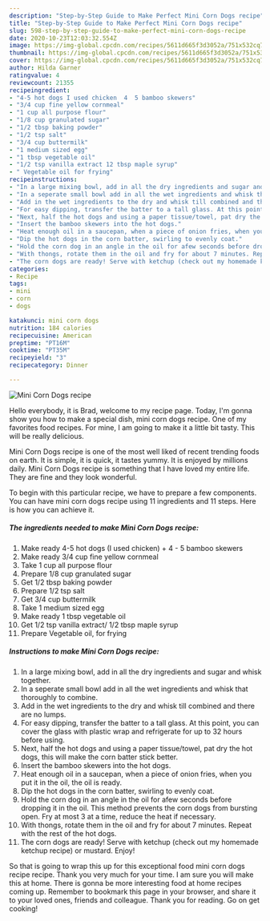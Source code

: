 ```yaml
---
description: "Step-by-Step Guide to Make Perfect Mini Corn Dogs recipe"
title: "Step-by-Step Guide to Make Perfect Mini Corn Dogs recipe"
slug: 598-step-by-step-guide-to-make-perfect-mini-corn-dogs-recipe
date: 2020-10-23T12:03:32.554Z
image: https://img-global.cpcdn.com/recipes/5611d665f3d3052a/751x532cq70/mini-corn-dogs-recipe-recipe-main-photo.jpg
thumbnail: https://img-global.cpcdn.com/recipes/5611d665f3d3052a/751x532cq70/mini-corn-dogs-recipe-recipe-main-photo.jpg
cover: https://img-global.cpcdn.com/recipes/5611d665f3d3052a/751x532cq70/mini-corn-dogs-recipe-recipe-main-photo.jpg
author: Hilda Garner
ratingvalue: 4
reviewcount: 21355
recipeingredient:
- "4-5 hot dogs I used chicken  4  5 bamboo skewers"
- "3/4 cup fine yellow cornmeal"
- "1 cup all purpose flour"
- "1/8 cup granulated sugar"
- "1/2 tbsp baking powder"
- "1/2 tsp salt"
- "3/4 cup buttermilk"
- "1 medium sized egg"
- "1 tbsp vegetable oil"
- "1/2 tsp vanilla extract 12 tbsp maple syrup"
- " Vegetable oil for frying"
recipeinstructions:
- "In a large mixing bowl, add in all the dry ingredients and sugar and whisk together."
- "In a seperate small bowl add in all the wet ingredients and whisk that thoroughly to combine."
- "Add in the wet ingredients to the dry and whisk till combined and there are no lumps."
- "For easy dipping, transfer the batter to a tall glass. At this point, you can cover the glass with plastic wrap and refrigerate for up to 32 hours before using."
- "Next, half the hot dogs and using a paper tissue/towel, pat dry the hot dogs, this will make the corn batter stick better."
- "Insert the bamboo skewers into the hot dogs."
- "Heat enough oil in a saucepan, when a piece of onion fries, when you put it in the oil, the oil is ready."
- "Dip the hot dogs in the corn batter, swirling to evenly coat."
- "Hold the corn dog in an angle in the oil for afew seconds before dropping it in the oil. This method prevents the corn dogs from bursting open. Fry at most 3 at a time, reduce the heat if necessary."
- "With thongs, rotate them in the oil and fry for about 7 minutes. Repeat with the rest of the hot dogs."
- "The corn dogs are ready! Serve with ketchup (check out my homemade ketchup recipe) or mustard. Enjoy!"
categories:
- Recipe
tags:
- mini
- corn
- dogs

katakunci: mini corn dogs 
nutrition: 184 calories
recipecuisine: American
preptime: "PT16M"
cooktime: "PT35M"
recipeyield: "3"
recipecategory: Dinner

---
```



![Mini Corn Dogs recipe](https://img-global.cpcdn.com/recipes/5611d665f3d3052a/751x532cq70/mini-corn-dogs-recipe-recipe-main-photo.jpg)

Hello everybody, it is Brad, welcome to my recipe page. Today, I'm gonna show you how to make a special dish, mini corn dogs recipe. One of my favorites food recipes. For mine, I am going to make it a little bit tasty. This will be really delicious.

Mini Corn Dogs recipe is one of the most well liked of recent trending foods on earth. It is simple, it is quick, it tastes yummy. It is enjoyed by millions daily. Mini Corn Dogs recipe is something that I have loved my entire life. They are fine and they look wonderful.




To begin with this particular recipe, we have to prepare a few components. You can have mini corn dogs recipe using 11 ingredients and 11 steps. Here is how you can achieve it.

<!--inarticleads1-->

##### The ingredients needed to make Mini Corn Dogs recipe:

1. Make ready 4-5 hot dogs (I used chicken) + 4 - 5 bamboo skewers
1. Make ready 3/4 cup fine yellow cornmeal
1. Take 1 cup all purpose flour
1. Prepare 1/8 cup granulated sugar
1. Get 1/2 tbsp baking powder
1. Prepare 1/2 tsp salt
1. Get 3/4 cup buttermilk
1. Take 1 medium sized egg
1. Make ready 1 tbsp vegetable oil
1. Get 1/2 tsp vanilla extract/ 1/2 tbsp maple syrup
1. Prepare  Vegetable oil, for frying




<!--inarticleads2-->

##### Instructions to make Mini Corn Dogs recipe:

1. In a large mixing bowl, add in all the dry ingredients and sugar and whisk together.
1. In a seperate small bowl add in all the wet ingredients and whisk that thoroughly to combine.
1. Add in the wet ingredients to the dry and whisk till combined and there are no lumps.
1. For easy dipping, transfer the batter to a tall glass. At this point, you can cover the glass with plastic wrap and refrigerate for up to 32 hours before using.
1. Next, half the hot dogs and using a paper tissue/towel, pat dry the hot dogs, this will make the corn batter stick better.
1. Insert the bamboo skewers into the hot dogs.
1. Heat enough oil in a saucepan, when a piece of onion fries, when you put it in the oil, the oil is ready.
1. Dip the hot dogs in the corn batter, swirling to evenly coat.
1. Hold the corn dog in an angle in the oil for afew seconds before dropping it in the oil. This method prevents the corn dogs from bursting open. Fry at most 3 at a time, reduce the heat if necessary.
1. With thongs, rotate them in the oil and fry for about 7 minutes. Repeat with the rest of the hot dogs.
1. The corn dogs are ready! Serve with ketchup (check out my homemade ketchup recipe) or mustard. Enjoy!




So that is going to wrap this up for this exceptional food mini corn dogs recipe recipe. Thank you very much for your time. I am sure you will make this at home. There is gonna be more interesting food at home recipes coming up. Remember to bookmark this page in your browser, and share it to your loved ones, friends and colleague. Thank you for reading. Go on get cooking!
